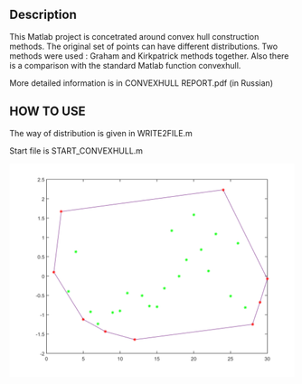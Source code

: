 ## Description
This Matlab project is concetrated around convex hull construction methods. The original set of points can have different distributions.
Two methods were used : Graham and Kirkpatrick methods together. Also there is a comparison with the standard Matlab function convexhull.

More detailed information is in CONVEXHULL REPORT.pdf (in Russian)

## HOW TO USE

The way of distribution is given in WRITE2FILE.m

Start file is START_CONVEXHULL.m

<img src="examples/3.png"/>
